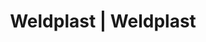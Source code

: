---
Filename: "eshop-products-variant186"
Link: "file:/Users/vinayakpatel/Downloads/www.weldplast.cz/eshop_products_compare/add/eshop-products-variant186"
product_name: "null"
product_id: "null"
title: "Weldplast | Weldplast"
product_desc: ""
product_specs: ""
product_downloads: ""
href: ""
p_desc_2: ""
accessories: ""
similar_products: ""
---